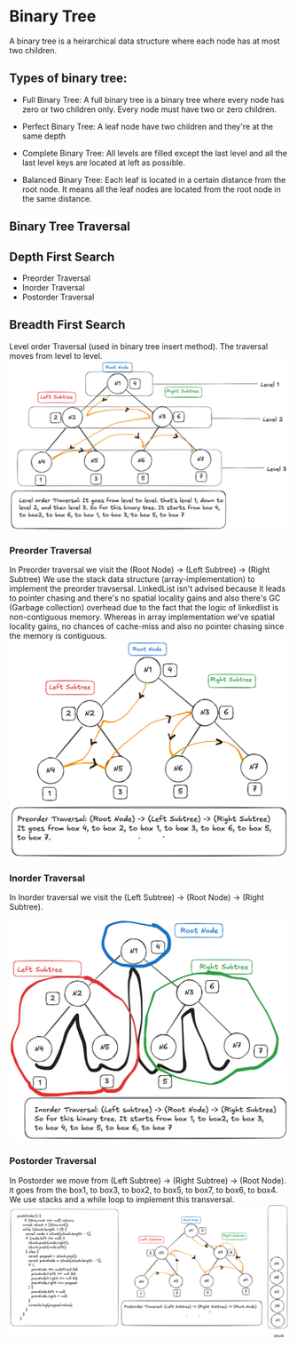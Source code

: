 # Binary Tree

A binary tree is a heirarchical data structure where each node has at most two children.

## Types of binary tree:

- Full Binary Tree: A full binary tree is a binary tree where every node has zero or two children only. Every node must have two or zero children.

- Perfect Binary Tree:
  A leaf node have two children and they're at the same depth

- Complete Binary Tree:
  All levels are filled except the last level and all the last level keys are located at left as possible.

- Balanced Binary Tree:
  Each leaf is located in a certain distance from the root node. It means all the leaf nodes are located from the root node in the same distance.

## Binary Tree Traversal

## Depth First Search

- Preorder Traversal
- Inorder Traversal
- Postorder Traversal

## Breadth First Search

Level order Traversal (used in binary tree insert method). The traversal moves from level to level.
![alt text](image-1.png)

### Preorder Traversal

In Preorder traversal we visit the (Root Node) -> (Left Subtree) -> (Right Subtree)
We use the stack data structure (array-implementation) to implement the preorder travsersal. LinkedList isn't advised because it leads to pointer chasing and there's no spatial locality gains and also there's GC (Garbage collection) overhead due to the fact that the logic of linkedlist is non-contiguous memory. Whereas in array implementation we've spatial locality gains, no chances of cache-miss and also no pointer chasing since the memory is contiguous.
![alt text](image-2.png)

### Inorder Traversal

In Inorder traversal we visit the (Left Subtree) -> (Root Node) -> (Right Subtree).

![alt text](image.png)

### Postorder Traversal

In Postorder we move from (Left Subtree) -> (Right Subtree) -> (Root Node).
it goes from the box1, to box3, to box2, to box5, to box7, to box6, to box4. We use stacks and a while loop to implement this transversal.
![alt text](image-3.png)
